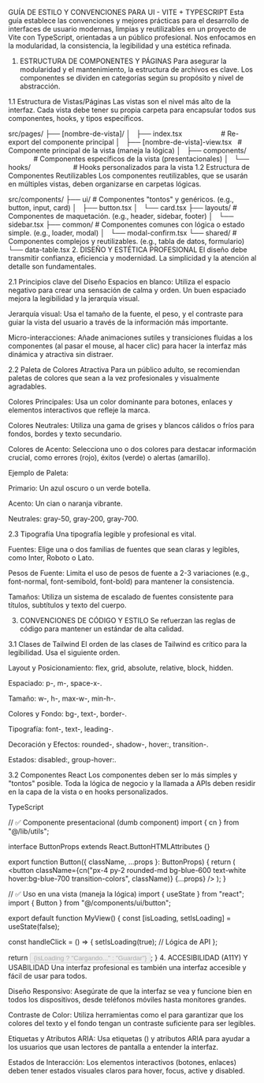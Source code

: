 GUÍA DE ESTILO Y CONVENCIONES PARA UI - VITE + TYPESCRIPT
Esta guía establece las convenciones y mejores prácticas para el desarrollo de interfaces de usuario modernas, limpias y reutilizables en un proyecto de Vite con TypeScript, orientadas a un público profesional. Nos enfocamos en la modularidad, la consistencia, la legibilidad y una estética refinada.

1. ESTRUCTURA DE COMPONENTES Y PÁGINAS
Para asegurar la modularidad y el mantenimiento, la estructura de archivos es clave. Los componentes se dividen en categorías según su propósito y nivel de abstracción.

1.1 Estructura de Vistas/Páginas
Las vistas son el nivel más alto de la interfaz. Cada vista debe tener su propia carpeta para encapsular todos sus componentes, hooks, y tipos específicos.

src/pages/
├── [nombre-de-vista]/
│   ├── index.tsx                    # Re-export del componente principal
│   ├── [nombre-de-vista]-view.tsx   # Componente principal de la vista (maneja la lógica)
│   ├── components/                  # Componentes específicos de la vista (presentacionales)
│   └── hooks/                      # Hooks personalizados para la vista
1.2 Estructura de Componentes Reutilizables
Los componentes reutilizables, que se usarán en múltiples vistas, deben organizarse en carpetas lógicas.

src/components/
├── ui/                 # Componentes "tontos" y genéricos. (e.g., button, input, card)
│   ├── button.tsx
│   └── card.tsx
├── layouts/            # Componentes de maquetación. (e.g., header, sidebar, footer)
│   └── sidebar.tsx
├── common/             # Componentes comunes con lógica o estado simple. (e.g., loader, modal)
│   └── modal-confirm.tsx
└── shared/             # Componentes complejos y reutilizables. (e.g., tabla de datos, formulario)
     └── data-table.tsx
2. DISEÑO Y ESTÉTICA PROFESIONAL
El diseño debe transmitir confianza, eficiencia y modernidad. La simplicidad y la atención al detalle son fundamentales.

2.1 Principios clave del Diseño
Espacios en blanco: Utiliza el espacio negativo para crear una sensación de calma y orden. Un buen espaciado mejora la legibilidad y la jerarquía visual.

Jerarquía visual: Usa el tamaño de la fuente, el peso, y el contraste para guiar la vista del usuario a través de la información más importante.

Micro-interacciones: Añade animaciones sutiles y transiciones fluidas a los componentes (al pasar el mouse, al hacer clic) para hacer la interfaz más dinámica y atractiva sin distraer.

2.2 Paleta de Colores Atractiva
Para un público adulto, se recomiendan paletas de colores que sean a la vez profesionales y visualmente agradables.

Colores Principales: Usa un color dominante para botones, enlaces y elementos interactivos que refleje la marca.

Colores Neutrales: Utiliza una gama de grises y blancos cálidos o fríos para fondos, bordes y texto secundario.

Colores de Acento: Selecciona uno o dos colores para destacar información crucial, como errores (rojo), éxitos (verde) o alertas (amarillo).

Ejemplo de Paleta:

Primario: Un azul oscuro o un verde botella.

Acento: Un cian o naranja vibrante.

Neutrales: gray-50, gray-200, gray-700.

2.3 Tipografía
Una tipografía legible y profesional es vital.

Fuentes: Elige una o dos familias de fuentes que sean claras y legibles, como Inter, Roboto o Lato.

Pesos de Fuente: Limita el uso de pesos de fuente a 2-3 variaciones (e.g., font-normal, font-semibold, font-bold) para mantener la consistencia.

Tamaños: Utiliza un sistema de escalado de fuentes consistente para títulos, subtítulos y texto del cuerpo.

3. CONVENCIONES DE CÓDIGO Y ESTILO
Se refuerzan las reglas de código para mantener un estándar de alta calidad.

3.1 Clases de Tailwind
El orden de las clases de Tailwind es crítico para la legibilidad. Usa el siguiente orden.

Layout y Posicionamiento: flex, grid, absolute, relative, block, hidden.

Espaciado: p-, m-, space-x-.

Tamaño: w-, h-, max-w-, min-h-.

Colores y Fondo: bg-, text-, border-.

Tipografía: font-, text-, leading-.

Decoración y Efectos: rounded-, shadow-, hover:, transition-.

Estados: disabled:, group-hover:.

3.2 Componentes React
Los componentes deben ser lo más simples y "tontos" posible. Toda la lógica de negocio y la llamada a APIs deben residir en la capa de la vista o en hooks personalizados.

TypeScript

// ✅ Componente presentacional (dumb component)
import { cn } from "@/lib/utils";

interface ButtonProps extends React.ButtonHTMLAttributes<HTMLButtonElement> {}

export function Button({ className, ...props }: ButtonProps) {
  return (
    <button
      className={cn("px-4 py-2 rounded-md bg-blue-600 text-white hover:bg-blue-700 transition-colors", className)}
      {...props}
    />
  );
}

// ✅ Uso en una vista (maneja la lógica)
import { useState } from "react";
import { Button } from "@/components/ui/button";

export default function MyView() {
  const [isLoading, setIsLoading] = useState(false);

  const handleClick = () => {
    setIsLoading(true);
    // Lógica de API
  };

  return <Button onClick={handleClick} disabled={isLoading}>
    {isLoading ? "Cargando..." : "Guardar"}
  </Button>;
}
4. ACCESIBILIDAD (A11Y) Y USABILIDAD
Una interfaz profesional es también una interfaz accesible y fácil de usar para todos.

Diseño Responsivo: Asegúrate de que la interfaz se vea y funcione bien en todos los dispositivos, desde teléfonos móviles hasta monitores grandes.

Contraste de Color: Utiliza herramientas como el  para garantizar que los colores del texto y el fondo tengan un contraste suficiente para ser legibles.

Etiquetas y Atributos ARIA: Usa etiquetas (<label>) y atributos ARIA para ayudar a los usuarios que usan lectores de pantalla a entender la interfaz.

Estados de Interacción: Los elementos interactivos (botones, enlaces) deben tener estados visuales claros para hover, focus, active y disabled.